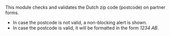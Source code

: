 This module checks and validates the Dutch zip code (postcode) on
partner forms.

- In case the postcode is not valid, a non-blocking alert is shown.
- In case the postcode is valid, it will be formatted in the form *1234
  AB*.
